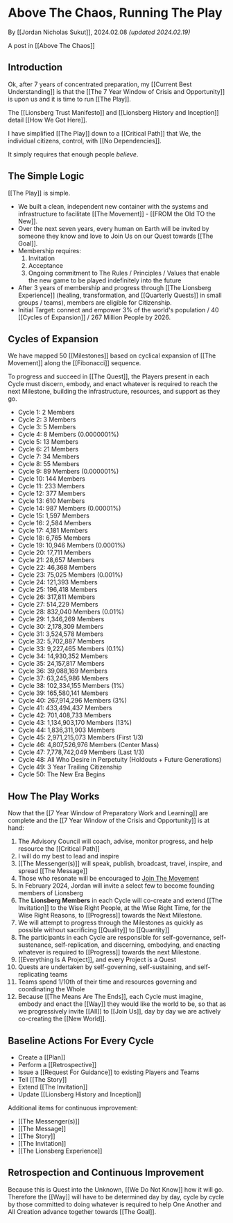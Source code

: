 # Above The Chaos, Running The Play

By [[Jordan Nicholas Sukut]], 2024.02.08 _(updated 2024.02.19)_

A post in [[Above The Chaos]]  

## Introduction

Ok, after 7 years of concentrated preparation, my [[Current Best Understanding]] is that the [[The 7 Year Window of Crisis and Opportunity]] is upon us and it is time to run [[The Play]]. 

The [[Lionsberg Trust Manifesto]] and [[Lionsberg History and Inception]] detail [[How We Got Here]].  

I have simplified [[The Play]] down to a [[Critical Path]] that We, the individual citizens, control, with [[No Dependencies]]. 

It simply requires that enough people *believe*. 

## The Simple Logic  

[[The Play]] is simple. 

- We built a clean, independent new container with the systems and infrastructure to facilitate [[The Movement]] - [[FROM the Old TO the New]].  
- Over the next seven years, every human on Earth will be invited by someone they know and love to Join Us on our Quest towards [[The Goal]]. 
- Membership requires: 
	1. Invitation  
	2. Acceptance  
	3. Ongoing commitment to The Rules / Principles / Values that enable the new game to be played indefinitely into the future    
- After 3 years of membership and progress through [[The Lionsberg Experience]] (healing, transformation, and [[Quarterly Quests]] in small groups / teams), members are eligible for Citizenship.   
- Initial Target: connect and empower 3% of the world's population / 40 [[Cycles of Expansion]] / 267 Million People by 2026.   
## Cycles of Expansion 

We have mapped 50 [[Milestones]] based on cyclical expansion of [[The Movement]] along the [[Fibonacci]] sequence.  

To progress and succeed in [[The Quest]], the Players present in each Cycle must discern, embody, and enact whatever is required to reach the next Milestone, building the infrastructure, resources, and support as they go. 

- Cycle 1: 2 Members  
- Cycle 2: 3 Members  
- Cycle 3: 5 Members  
- Cycle 4: 8 Members (0.0000001%) 
- Cycle 5: 13 Members  
- Cycle 6: 21 Members  
- Cycle 7: 34 Members  
- Cycle 8: 55 Members  
- Cycle 9: 89 Members (0.000001%) 
- Cycle 10: 144 Members  
- Cycle 11: 233 Members  
- Cycle 12: 377 Members  
- Cycle 13: 610 Members  
- Cycle 14: 987 Members (0.00001%)   
- Cycle 15: 1,597 Members  
- Cycle 16: 2,584 Members  
- Cycle 17: 4,181 Members  
- Cycle 18: 6,765 Members  
- Cycle 19: 10,946 Members (0.0001%)  
- Cycle 20: 17,711 Members  
- Cycle 21: 28,657 Members  
- Cycle 22: 46,368 Members  
- Cycle 23: 75,025 Members (0.001%)  
- Cycle 24: 121,393 Members  
- Cycle 25: 196,418 Members  
- Cycle 26: 317,811 Members  
- Cycle 27: 514,229 Members  
- Cycle 28: 832,040 Members (0.01%)  
- Cycle 29: 1,346,269 Members  
- Cycle 30: 2,178,309 Members  
- Cycle 31: 3,524,578 Members  
- Cycle 32: 5,702,887 Members  
- Cycle 33: 9,227,465 Members  (0.1%)  
- Cycle 34: 14,930,352 Members  
- Cycle 35: 24,157,817 Members  
- Cycle 36: 39,088,169 Members  
- Cycle 37: 63,245,986 Members  
- Cycle 38: 102,334,155 Members (1%)   
- Cycle 39: 165,580,141 Members  
- Cycle 40: 267,914,296 Members (3%)  
- Cycle 41: 433,494,437 Members  
- Cycle 42: 701,408,733 Members  
- Cycle 43: 1,134,903,170 Members (13%)  
- Cycle 44: 1,836,311,903 Members  
- Cycle 45: 2,971,215,073 Members (First 1/3)  
- Cycle 46: 4,807,526,976 Members (Center Mass)  
- Cycle 47: 7,778,742,049 Members (Last 1/3)  
- Cycle 48: All Who Desire in Perpetuity (Holdouts + Future Generations)  
- Cycle 49: 3 Year Trailing Citizenship  
- Cycle 50: The New Era Begins  

## How The Play Works 

Now that the [[7 Year Window of Preparatory Work and Learning]] are complete and the [[7 Year Window of the Crisis and Opportunity]] is at hand: 

1. The Advisory Council will coach, advise, monitor progress, and help resource the [[Critical Path]]  
2. I will do my best to lead and inspire 
3. [[The Messenger(s)]] will speak, publish, broadcast, travel, inspire, and spread [[The Message]]    
4. Those who resonate will be encouraged to [Join The Movement](https://jordannicholas.org/join_the_movement)     
5. In February 2024, Jordan will invite a select few to become founding members of Lionsberg   
6. The **Lionsberg Members** in each Cycle will co-create and extend [[The Invitation]] to the Wise Right People, at the Wise Right Time, for the Wise Right Reasons, to [[Progress]] towards the Next Milestone.     
7. We will attempt to progress through the Milestones as quickly as possible without sacrificing [[Quality]] to [[Quantity]]  
8. The participants in each Cycle are responsible for self-governance, self-sustenance, self-replication, and discerning, embodying, and enacting whatever is required to [[Progress]] towards the next Milestone. 
9. [[Everything Is A Project]], and every Project is a Quest 
10. Quests are undertaken by self-governing, self-sustaining, and self-replicating teams   
11.  Teams spend 1/10th of their time and resources governing and coordinating the Whole 
12. Because [[The Means Are The Ends]], each Cycle must imagine, embody and enact the [[Way]] they would like the world to be, so that as we progressively invite [[All]] to [[Join Us]], day by day we are actively co-creating the [[New World]].  

## Baseline Actions For Every Cycle 

- Create a [[Plan]]  
- Perform a [[Retrospective]]  
- Issue a [[Request For Guidance]] to existing Players and Teams  
- Tell [[The Story]]  
- Extend [[The Invitation]]  
- Update [[Lionsberg History and Inception]]  

Additional items for continuous improvement: 
- [[The Messenger(s)]]  
- [[The Message]]  
- [[The Story]]  
- [[The Invitation]]  
- [[The Lionsberg Experience]]  


## Retrospection and Continuous Improvement 

Because this is Quest into the Unknown, [[We Do Not Know]] how it will go. Therefore the [[Way]] will have to be determined day by day, cycle by cycle by those committed to doing whatever is required to help One Another and All Creation advance together towards [[The Goal]]. 

